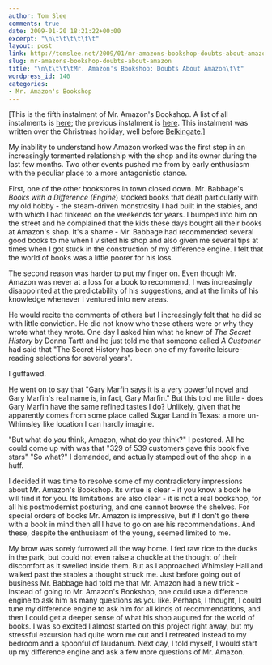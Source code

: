 ```yaml
---
author: Tom Slee
comments: true
date: 2009-01-20 18:21:22+00:00
excerpt: "\n\t\t\t\t\t\t"
layout: post
link: http://tomslee.net/2009/01/mr-amazons-bookshop-doubts-about-amazon.html
slug: mr-amazons-bookshop-doubts-about-amazon
title: "\n\t\t\t\tMr. Amazon's Bookshop: Doubts About Amazon\t\t"
wordpress_id: 140
categories:
- Mr. Amazon's Bookshop
---
```



				

[This is the fifth instalment of Mr. Amazon's Bookshop. A list of all instalments is [here](http://whimsley.typepad.com/whimsley/2008/12/mr-amazons-bookshop.html); the previous instalment is [here](http://whimsley.typepad.com/whimsley/2009/01/mr-amazons-bookshop-what-is-a-book.html).  This instalment was written over the Christmas holiday, well before [Belkingate](http://www.engadget.com/2009/01/20/belkingate-as-new-evidence-turns-up-the-company-keeps-mum/).]  


  


My inability to understand how Amazon worked was the first step in an increasingly tormented relationship with the shop and its owner during the last few months. Two other events pushed me from by early enthusiasm with the peculiar place to a more antagonistic stance.   
  
First, one of the other bookstores in town closed down. Mr. Babbage's _Books with a Difference (Engine_) stocked books that dealt particularly with my old hobby - the steam-driven monstrosity I had built in the stables, and with which I had tinkered on the weekends for years. I bumped into him on the street and he complained that the kids these days bought all their books at Amazon's shop. It's a shame - Mr. Babbage had recommended several good books to me when I visited his shop and also given me several tips at times when I got stuck in the construction of my difference engine. I felt that the world of books was a little poorer for his loss.  
  


The second reason was harder to put my finger on. Even though Mr. Amazon was never at a loss for a book to recommend, I was increasingly disappointed at the predictability of his suggestions, and at the limits of his knowledge whenever I ventured into new areas.  
  
He would recite the comments of others but I increasingly felt that he did so with little conviction. He did not know who these others were or why they wrote what they wrote. One day I asked him what he knew of _The Secret History_ by Donna Tartt and he just told me that someone called _A Customer_ had said that "The Secret History has been one of my favorite leisure-reading selections for several years".

  


I guffawed.

  


He went on to say that "Gary Marfin says it is a very powerful novel and Gary Marfin's real name is, in fact, Gary Marfin." But this told me little - does Gary Marfin have the same refined tastes I do? Unlikely, given that he apparently comes from some place called Sugar Land in Texas: a more un-Whimsley like location I can hardly imagine.  
  
"But what do _you_ think, Amazon, what do _you_ think?" I pestered. All he could come up with was that "329 of 539 customers gave this book five stars" "So what?" I demanded, and actually stamped out of the shop in a huff.  
  
I decided it was time to resolve some of my contradictory impressions about Mr. Amazon's Bookshop. Its virtue is clear - if you know a book he will find it for you. Its limitations are also clear - it is not a real bookshop, for all his postmodernist posturing, and one cannot browse the shelves. For special orders of books Mr. Amazon is impressive, but if I don't go there with a book in mind then all I have to go on are his recommendations. And these, despite the enthusiasm of the young, seemed limited to me.

  
My brow was sorely furrowed all the way home. I fed raw rice to the ducks in the park, but could not even raise a chuckle at the thought of their discomfort as it swelled inside them. But as I approached Whimsley Hall and walked past the stables a thought struck me. Just before going out of business Mr. Babbage had told me that Mr. Amazon had a new trick - instead of going to Mr. Amazon's Bookshop, one could use a difference engine to ask him as many questions as you like. Perhaps, I thought, I could tune my difference engine to ask him for all kinds of recommendations, and then I could get a deeper sense of what his shop augured for the world of books. I was so excited I almost started on this project right away, but my stressful excursion had quite worn me out and I retreated instead to my bedroom and a spoonful of laudanum. Next day, I told myself, I would start up my difference engine and ask a few more questions of Mr. Amazon.


		
